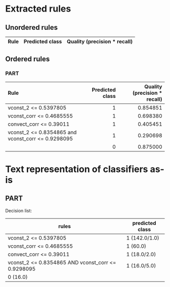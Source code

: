 # Extracted rules

## Unordered rules

| Rule | Predicted class | Quality (precision * recall) |
|:----|----:|----:|

## Ordered rules

### PART

| Rule | Predicted class | Quality (precision * recall) |
|:----|----:|----:|
| vconst_2 <= 0.5397805 | 1 | 0.854851 |
| vconst_corr <= 0.4685555 | 1 | 0.698380 |
| convect_corr <= 0.39011 | 1 | 0.405451 |
| vconst_2 <= 0.8354865 and vconst_corr <= 0.9298095 | 1 | 0.290698 |
|  | 0 | 0.875000 |


# Text representation of classifiers as-is

## PART

Decision list:

rules | predicted class
---|---
vconst_2 <= 0.5397805|1 (142.0/1.0)
vconst_corr <= 0.4685555|1 (60.0)
convect_corr <= 0.39011|1 (18.0/2.0)
vconst_2 <= 0.8354865 AND vconst_corr <= 0.9298095|1 (16.0/5.0)
|0 (16.0)



